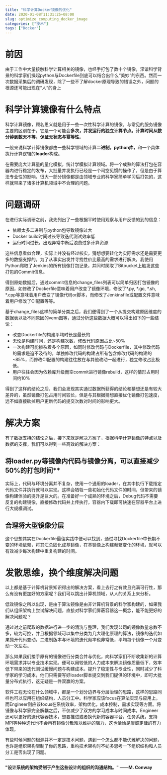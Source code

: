```yaml
---
title: "科学计算Docker镜像的优化"
date: 2020-01-08T11:31:25+08:00
slug: optimize_computing_docker_image
categories: ["技术"]
tags: ["Docker"]
---
```


# 前因
由于工作中大量接触科学计算相关的镜像，也经手打包了数十个镜像，深谙科学背景的科学家们操起python与Dockerfile到底可以结合出什么“美妙”的东西。然而一次数据采集后的调研发现，除了一些不了解docker原理导致的错误之外，问题的根源还可能出现在“人”的身上

<!--more-->
# 科学计算镜像有什么特点
科学计算镜像，顾名思义就是用于一些一次性科学计算的镜像。与常见的服务镜像主要的区别在于，它是一个可能会**多次，并发运行的独立计算节点。计算时间从数分钟到数天不等，保证无状态与幂等性**。

一般来说科学计算镜像都由一些科学领域的计算**二进制**，**python库**，和一个具体执行计算逻辑的**loader**构成。

在需要庞大计算量的量化模拟，统计学模拟计算领域。将一个成熟的算法打包在容器内进行稳定的发布，大批量并发执行已经是一个司空见惯的操作了，但是由于算法专业性的影响，很大一部分镜像都是由领域专业的科学家简单学习后打包的，这样就带来了诸多计算机领域中不合理的问题。

# 问题调研
在进行实际调研之前，我先列出了一些根据平时使用观察与用户反馈的到的信息：

* 依赖太多二进制与python包导致镜像过大
* Docker build时间过长导致迭代测试效率低
* 运行时间过长，出现异常中断后浪费过多计算资源

这些信息看似合理，实际上并没有经过核实，猜想想要转化为实际需求还是需要更多的数据支撑的。为了从事实出发并寻找性价比最高的需求进行解决，我使用Python爬取了Jenkins的所有镜像打包记录，并同时爬取了Bitbucket上触发这些打包的Commit信息。

得到原始数据后，通过commit信息的change_files列表可以简单归因打包镜像的原因，如修改了Dockerfile意味着用户改变了镜像环境，修改了*.py, *.go, *.sh, *.cpp等意味着用户改变了镜像代码or脚本，而修改了Jenkinsfile或配置文件意味着用户修改了CI配置等等。

基于change_files这样的简单分类之后，我们便得到了一个从提交构建原因维度的数据表以及不同原因的venn图等，通过分析这些数据大概可以得出如下的一些结论：

* 改变Dockerfile的构建平均时长是最长的
* 无论是构建时间，还是构建次数，修改代码原因占比~50%
* 一次构建可能掺杂着多个原因，如同时修改代码与Dockerfile，其中修改代码的需求是迫不及待的，单独修改代码的构建占所有包含修改代码的构建的~85%，而修改CI配置的构建往往放在与其他改动一起进行，独立修改占比极低。
* 用户往往会因为依赖库升级而空commit进行镜像rebuild，这样的情形占用时间约10%

得到了这样的结论之后，我们会发现其实通过数据所获得的结论和猜想还是有较大差异的，虽然镜像打包占用时间较长，但是与其根据猜想直接优化镜像打包速度，远不如直接砍掉用户更新代码的提交次数对时间的影响更大。

# 解决方案
有了数据支持的结论之后，接下来就是解决方案了，根据科学计算镜像的特点以及数据的支撑，我们可以得到一些高效的解决方案：

## 将loader.py等镜像内代码与镜像分离，可以直接减少50%的打包时间**
实际上，代码与环境分离并不复杂，使用一个通用的loader，在其中执行下载指定代码文件并执行就可以实现。这样会牺牲一些初始化代码文件的时间，但带来的镜像构建体验的提升是巨大的。在准备好一个成熟的环境之后，Debug代码不需要反复的构建镜像，直接修改代码并上传执行，容器内下载即可快速在容器平台上进行大规模调试。

## 合理将大型镜像分层
这个思想其实在Dockerfile最佳实践中便可以找到，通过寻找Dockerfile中长期不变的环境依赖，将其汇总固化成基镜像，在基镜像上构建频繁变化的环境，就可以有效减少每次构建中重复构建的时间。

# 发散思维，换个维度解决问题
以上都是基于计算机背景知识得出的解决方案，看上去行之有效且充满可行性，那么有没有更加好的方案呢？我们可以跳出计算机领域，从人的关系上来分析。

低效镜像之所以出现，是由于算法镜像是由非计算机背景的科学家构建的，如果我们从组织架构上尝试解决问题，直接对科学家们屏蔽容器这一概念，能不能更好的解决问题呢？

通过对之前爬取的数据进行进一步的清洗与整理，我们发现公司的镜像数量总数不多，较为可控，并且根据领域可以集中分类为几大理化原理的算法，镜像的迭代如果抛开代码变动，二进制版本与环境的迭代频率也非常低，平均每个镜像一个月变动一次左右。

那么如果我们接手原有的镜像进行分类合并与优化，向科学家们不断收集新的计算环境需求并以专业技术实现。便可以用较低的人力成本来解决镜像质量低下，效率低下带来的迭代测试缓慢问题与构建成本。提升了稳定性与专业性，同时减少了科学家的学习成本，他们只需要写好loader脚本提交到我们提供的环境中，即可大批量分布式执行，这无疑是一件双赢的方案。

软件工程无论在什么领域中，都是一个划分边界与分层治理的思路，这样的思路同样也可以应用在组织结构，人员分工中。科学家应该focus在算法实现与应用上，而Engineer则应该focus在系统效率，架构优化，成本控制，需求实现等方面。将镜像与科学家完全解耦之后，不仅减少了双方的学习成本与时间成本，Engineer还可以更好的迭代容器技术，想要推进或者换代新的容器平台，任务系统，支持MPI等种种迭代也不会再有镜像分散难以维护的阻力，这也恰恰是康威定律的有力体现。

有些时候问题的根源并不一定是技术问题，遇到一个怎么都不能优雅解决的问题，也许是组织架构限制了你的思路，重构技术架构时不妨多思考一下组织结构和人员分工是否出现了问题。

---

**"设计系统的架构受制于产生这些设计的组织的沟通结构。" ——M. Conway**